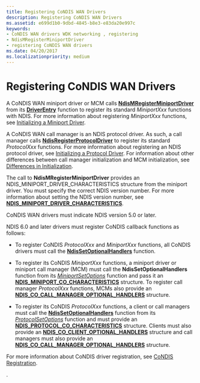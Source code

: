 ```yaml
---
title: Registering CoNDIS WAN Drivers
description: Registering CoNDIS WAN Drivers
ms.assetid: e699d1b0-9dbd-4845-b8e3-e83da20e997c
keywords:
- CoNDIS WAN drivers WDK networking , registering
- NdisMRegisterMiniportDriver
- registering CoNDIS WAN drivers
ms.date: 04/20/2017
ms.localizationpriority: medium
---
```


# Registering CoNDIS WAN Drivers





A CoNDIS WAN miniport driver or MCM calls [**NdisMRegisterMiniportDriver**](https://msdn.microsoft.com/library/windows/hardware/ff563654) from its [**DriverEntry**](https://msdn.microsoft.com/library/windows/hardware/ff544113) function to register its standard *MiniportXxx* functions with NDIS. For more information about registering *MiniportXxx* functions, see [Initializing a Miniport Driver](initializing-a-miniport-driver.md).

A CoNDIS WAN call manager is an NDIS protocol driver. As such, a call manager calls [**NdisRegisterProtocolDriver**](https://msdn.microsoft.com/library/windows/hardware/ff564520) to register its standard *ProtocolXxx* functions. For more information about registering an NDIS protocol driver, see [Initializing a Protocol Driver](initializing-a-protocol-driver.md). For information about other differences between call manager initialization and MCM initialization, see [Differences in Initialization](differences-in-initialization.md).

The call to **NdisMRegisterMiniportDriver** provides an NDIS\_MINIPORT\_DRIVER\_CHARACTERISTICS structure from the miniport driver. You must specify the correct NDIS version number. For more information about setting the NDIS version number, see [**NDIS\_MINIPORT\_DRIVER\_CHARACTERISTICS**](https://msdn.microsoft.com/library/windows/hardware/ff565958).

CoNDIS WAN drivers must indicate NDIS version 5.0 or later.

NDIS 6.0 and later drivers must register CoNDIS callback functions as follows:

-   To register CoNDIS *ProtocolXxx* and *MiniportXxx* functions, all CoNDIS drivers must call the [**NdisSetOptionalHandlers**](https://msdn.microsoft.com/library/windows/hardware/ff564550) function.

-   To register its CoNDIS *MiniportXxx* functions, a miniport driver or miniport call manager (MCM) must call the **NdisSetOptionalHandlers** function from its [*MiniportSetOptions*](https://msdn.microsoft.com/library/windows/hardware/ff559443) function and pass it an [**NDIS\_MINIPORT\_CO\_CHARACTERISTICS**](https://msdn.microsoft.com/library/windows/hardware/ff565948) structure. To register call manager *ProtocolXxx* functions, MCMs also provide an [**NDIS\_CO\_CALL\_MANAGER\_OPTIONAL\_HANDLERS**](https://msdn.microsoft.com/library/windows/hardware/ff564883) structure.

-   To register its CoNDIS *ProtocolXxx* functions, a client or call managers must call the [**NdisSetOptionalHandlers**](https://msdn.microsoft.com/library/windows/hardware/ff564550) function from its [*ProtocolSetOptions*](https://msdn.microsoft.com/library/windows/hardware/ff570269) function and must provide an [**NDIS\_PROTOCOL\_CO\_CHARACTERISTICS**](https://msdn.microsoft.com/library/windows/hardware/ff566817) structure. Clients must also provide an [**NDIS\_CO\_CLIENT\_OPTIONAL\_HANDLERS**](https://msdn.microsoft.com/library/windows/hardware/ff564884) structure and call managers must also provide an [**NDIS\_CO\_CALL\_MANAGER\_OPTIONAL\_HANDLERS**](https://msdn.microsoft.com/library/windows/hardware/ff564883) structure.

For more information about CoNDIS driver registration, see [CoNDIS Registration](condis-registration.md).

.

 

 






